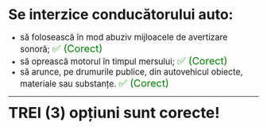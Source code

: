 # Se interzice conducătorului auto:

- <span style="font-size: larger;">să folosească în mod abuziv mijloacele de avertizare sonoră; <span style="color: green; font-size: larger;">✅ (Corect)</span></span>
- <span style="font-size: larger;">să oprească motorul în timpul mersului; <span style="color: green; font-size: larger;">✅ (Corect)</span></span>
- <span style="font-size: larger;">să arunce, pe drumurile publice, din autovehicul obiecte, materiale sau substanțe. <span style="color: green; font-size: larger;">✅ (Corect)</span></span>

---

<span style="font-size: 30px; font-weight: bold;">**TREI (3) opțiuni sunt corecte!**</span>